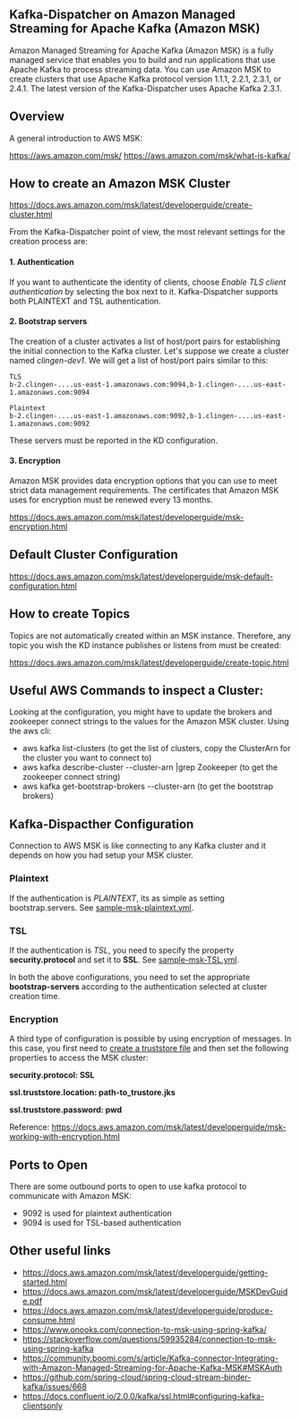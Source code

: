 Kafka-Dispatcher on Amazon Managed Streaming for Apache Kafka (Amazon MSK)
---

Amazon Managed Streaming for Apache Kafka (Amazon MSK) is a fully managed service that enables you to build and run applications that use Apache Kafka to process streaming data. 
You can use Amazon MSK to create clusters that use Apache Kafka protocol version 1.1.1, 2.2.1, 2.3.1, or 2.4.1. 
The latest version of the Kafka-Dispatcher uses Apache Kafka 2.3.1.

## Overview

A general introduction to AWS MSK:

https://aws.amazon.com/msk/
https://aws.amazon.com/msk/what-is-kafka/

## How to create an Amazon MSK Cluster
https://docs.aws.amazon.com/msk/latest/developerguide/create-cluster.html

From the Kafka-Dispatcher point of view, the most relevant settings for the creation process are:
#### 1. Authentication
If you want to authenticate the identity of clients, choose _Enable TLS client authentication_ by selecting the box next to it. 
Kafka-Dispatcher supports both PLAINTEXT and TSL authentication.

#### 2. Bootstrap servers
The creation of a cluster activates a list of host/port pairs for establishing the initial connection to the Kafka cluster.
Let's suppose we create a cluster named _clingen-dev1_. We will get a list of host/port pairs similar to this:   
````  
TLS
b-2.clingen-....us-east-1.amazonaws.com:9094,b-1.clingen-....us-east-1.amazonaws.com:9094

Plaintext
b-2.clingen-....us-east-1.amazonaws.com:9092,b-1.clingen-....us-east-1.amazonaws.com:9092
````  
These servers must be reported in the KD configuration.

#### 3. Encryption
Amazon MSK provides data encryption options that you can use to meet strict data management requirements. 
The certificates that Amazon MSK uses for encryption must be renewed every 13 months.

https://docs.aws.amazon.com/msk/latest/developerguide/msk-encryption.html
## Default Cluster Configuration
https://docs.aws.amazon.com/msk/latest/developerguide/msk-default-configuration.html

## How to create Topics
Topics are not automatically created within an MSK instance. Therefore, any topic you wish the KD instance 
publishes or listens from must be created:

https://docs.aws.amazon.com/msk/latest/developerguide/create-topic.html

## Useful AWS Commands to inspect a Cluster:

Looking at the configuration, you might have to update the brokers and zookeeper connect strings to the values for the Amazon MSK cluster.
Using the aws cli:  
* aws kafka list-clusters (to get the list of clusters, copy the ClusterArn for the cluster you want to connect to)
* aws kafka describe-cluster --cluster-arn <copied cluster arn>|grep Zookeeper (to get the zookeeper connect string)
* aws kafka get-bootstrap-brokers --cluster-arn <copied cluster arn> (to get the bootstrap brokers)

## Kafka-Dispacther Configuration
Connection to AWS MSK is like connecting to any Kafka cluster and  it depends on how you had setup your MSK cluster.
### Plaintext 
If the authentication is _PLAINTEXT_, its as simple as setting bootstrap.servers. 
See [sample-msk-plaintext.yml](../configs/sample-msk-plaintext.yml).

### TSL
If the authentication is _TSL_, you need to specify the property **security.protocol** and set it to **SSL**. 
See [sample-msk-TSL.yml](../configs/sample-msk-TSL.yml).

In both the above configurations, you need to set the appropriate **bootstrap-servers** according to the authentication
selected at cluster creation time.

### Encryption
A third type of configuration is possible by using encryption of messages. In this case, you first need to 
[create a truststore file](https://docs.oracle.com/cd/E19509-01/820-3503/6nf1il6er/index.html) and then set the following
properties to access the MSK cluster:
  
**security.protocol: SSL**
  
**ssl.truststore.location: path-to_trustore.jks**
  
**ssl.truststore.password: pwd**

Reference: 
https://docs.aws.amazon.com/msk/latest/developerguide/msk-working-with-encryption.html

## Ports to Open
There are some outbound ports to open to use kafka protocol to communicate with Amazon MSK:
* 9092 is used for plaintext authentication
* 9094 is used for TSL-based authentication

## Other useful links
* https://docs.aws.amazon.com/msk/latest/developerguide/getting-started.html
* https://docs.aws.amazon.com/msk/latest/developerguide/MSKDevGuide.pdf
* https://docs.aws.amazon.com/msk/latest/developerguide/produce-consume.html
* https://www.onooks.com/connection-to-msk-using-spring-kafka/
* https://stackoverflow.com/questions/59935284/connection-to-msk-using-spring-kafka
* https://community.boomi.com/s/article/Kafka-connector-Integrating-with-Amazon-Managed-Streaming-for-Apache-Kafka-MSK#MSKAuth
* https://github.com/spring-cloud/spring-cloud-stream-binder-kafka/issues/668
* https://docs.confluent.io/2.0.0/kafka/ssl.html#configuring-kafka-clientsonly
